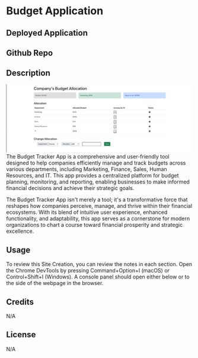 # Budget Application

## Deployed Application

## Github Repo

## Description
![SC](./public/Screenshot%202023-08-09%20at%201.27.09%20PM.png)
The Budget Tracker App is a comprehensive and user-friendly tool designed to help companies efficiently manage and track budgets across various departments, including Marketing, Finance, Sales, Human Resources, and IT. This app provides a centralized platform for budget planning, monitoring, and reporting, enabling businesses to make informed financial decisions and achieve their strategic goals.

The Budget Tracker App isn't merely a tool; it's a transformative force that reshapes how companies perceive, manage, and thrive within their financial ecosystems. With its blend of intuitive user experience, enhanced functionality, and adaptability, this app serves as a cornerstone for modern organizations to chart a course toward financial prosperity and strategic excellence.

## Usage
To review this Site Creation, you can review the notes in each section. Open the Chrome DevTools by pressing Command+Option+I (macOS) or Control+Shift+I (Windows). A console panel should open either below or to the side of the webpage in the browser.

## Credits
N/A

## License
N/A